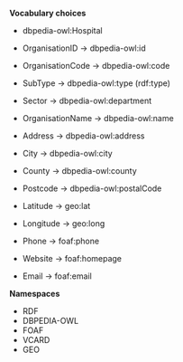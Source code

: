 **Vocabulary choices**

* dbpedia-owl:Hospital

* OrganisationID -> dbpedia-owl:id
* OrganisationCode -> dbpedia-owl:code
* SubType ->  dbpedia-owl:type (rdf:type)
* Sector -> dbpedia-owl:department

* OrganisationName -> dbpedia-owl:name
* Address -> dbpedia-owl:address

* City -> dbpedia-owl:city
* County -> dbpedia-owl:county
* Postcode -> dbpedia-owl:postalCode
* Latitude -> geo:lat
* Longitude -> geo:long

* Phone -> foaf:phone
* Website -> foaf:homepage
* Email -> foaf:email


**Namespaces**

* RDF
* DBPEDIA-OWL
* FOAF
* VCARD
* GEO
